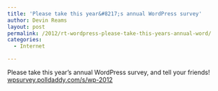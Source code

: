 ```yaml
---
title: 'Please take this year&#8217;s annual WordPress survey'
author: Devin Reams
layout: post
permalink: /2012/rt-wordpress-please-take-this-years-annual-word/
categories:
  - Internet

---
```

Please take this year&#8217;s annual WordPress survey, and tell your friends! [wpsurvey.polldaddy.com/s/wp-2012][1]

 [1]: http://wpsurvey.polldaddy.com/s/wp-2012